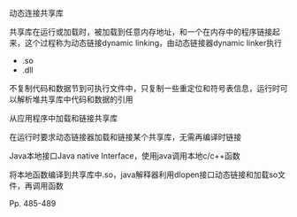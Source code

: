 动态连接共享库

共享库在运行或加载时，被加载到任意内存地址，和一个在内存中的程序链接起来，这个过程称为动态链接dynamic linking，由动态链接器dynamic linker执行

-   .so
-   .dll

不复制代码和数据节到可执行文件中，只复制一些重定位和符号表信息，运行时可以解析堆共享库中代码和数据的引用



从应用程序中加载和链接共享库

在运行时要求动态链接器加载和链接某个共享库，无需再编译时链接



Java本地接口Java native Interface，使用java调用本地c/c++函数

将本地函数编译到共享库中.so，java解释器利用dlopen接口动态链接和加载so文件，再调用函数



Pp. 485-489